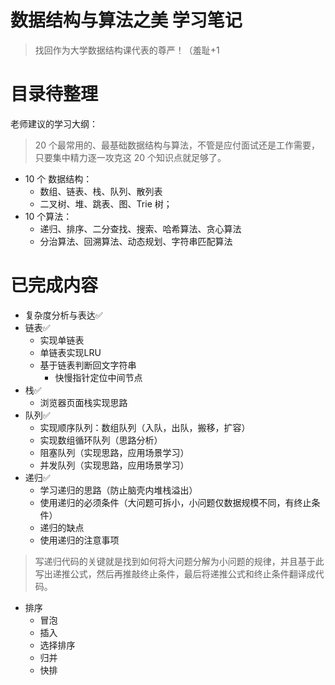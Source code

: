 # 数据结构与算法之美 学习笔记
> 找回作为大学数据结构课代表的尊严！（羞耻+1
# 目录待整理

老师建议的学习大纲：
> 20 个最常用的、最基础数据结构与算法，不管是应付面试还是工作需要，只要集中精力逐一攻克这 20 个知识点就足够了。

* 10 个 数据结构：
  * 数组、链表、栈、队列、散列表
  * 二叉树、堆、跳表、图、Trie 树；
* 10 个算法：
  * 递归、排序、二分查找、搜索、哈希算法、贪心算法
  * 分治算法、回溯算法、动态规划、字符串匹配算法

# 已完成内容

* 复杂度分析与表达✅
* 链表✅
  * 实现单链表
  * 单链表实现LRU
  * 基于链表判断回文字符串
    * 快慢指针定位中间节点
* 栈✅
  * 浏览器页面栈实现思路
* 队列✅
  * 实现顺序队列：数组队列（入队，出队，搬移，扩容）
  * 实现数组循环队列（思路分析）
  * 阻塞队列（实现思路，应用场景学习）
  * 并发队列（实现思路，应用场景学习）
* 递归✅
  * 学习递归的思路（防止脑壳内堆栈溢出）
  * 使用递归的必须条件（大问题可拆小，小问题仅数据规模不同，有终止条件）
  * 递归的缺点
  * 使用递归的注意事项

> 写递归代码的关键就是找到如何将大问题分解为小问题的规律，并且基于此写出递推公式，然后再推敲终止条件，最后将递推公式和终止条件翻译成代码。

* 排序
  * 冒泡
  * 插入
  * 选择排序
  * 归并
  * 快排




